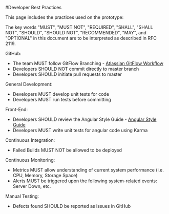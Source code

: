 #Developer Best Practices

This page includes the practices used on the prototype:

The key words "MUST", "MUST NOT", "REQUIRED", "SHALL", "SHALL NOT", "SHOULD", "SHOULD NOT", "RECOMMENDED", "MAY", and "OPTIONAL" in this document are to be interpreted as described in RFC 2119.

GitHub:
* The team MUST follow GitFlow Branching - [Atlassian GitFlow Workflow](https://www.atlassian.com/git/tutorials/comparing-workflows/gitflow-workflow)
* Developers SHOULD NOT commit directly to master branch
* Developers SHOULD initiate pull requests to master

General Development:
* Developers MUST develop unit tests for code
* Developers MUST run tests before committing

Front-End:
* Developers SHOULD review the Angular Style Guide - [Angular Style Guide](https://github.com/johnpapa/angular-styleguide)
* Developers MUST write unit tests for angular code using Karma

Continuous Integration:
* Failed Builds MUST NOT be allowed to be deployed

Continuous Monitoring:
* Metrics MUST allow understanding of current system performance (i.e. CPU, Memory, Storage Space)
* Alerts MUST be triggered upon the following system-related events: Server Down, etc.

Manual Testing:
* Defects found SHOULD be reported as issues in GitHub

